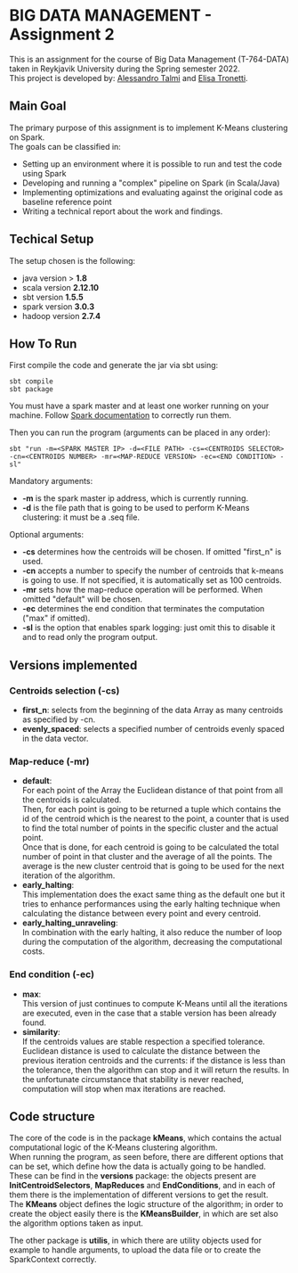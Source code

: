 # BIG DATA MANAGEMENT - Assignment 2
This is an assignment for the course of Big Data Management (T-764-DATA) taken in Reykjavik University during the Spring semester 2022.  
This project is developed by: [Alessandro Talmi](https://github.com/Tale152) and [Elisa Tronetti](https://github.com/ElisaTronetti).

## Main Goal

The primary purpose of this assignment is to implement K-Means clustering on Spark.  
The goals can be classified in:
- Setting up an environment where it is possible to run and test the code using Spark
- Developing and running a "complex" pipeline on Spark (in Scala/Java)
- Implementing optimizations and evaluating against the original code as baseline reference point
- Writing a technical report about the work and findings.

## Techical Setup

The setup chosen is the following:
- java version > **1.8**
- scala version **2.12.10**
- sbt version **1.5.5**
- spark version **3.0.3**
- hadoop version **2.7.4**


## How To Run

First compile the code and generate the jar via sbt using:  
```
sbt compile
sbt package
```

You must have a spark master and at least one worker running on your machine. Follow [Spark documentation](https://spark.apache.org/docs/3.0.3/spark-standalone.html#launching-spark-applications) to correctly run them.

Then you can run the program (arguments can be placed in any order):
```
sbt "run -m=<SPARK MASTER IP> -d=<FILE PATH> -cs=<CENTROIDS SELECTOR> -cn=<CENTROIDS NUMBER> -mr=<MAP-REDUCE VERSION> -ec=<END CONDITION> -sl"
```

Mandatory arguments:  
- **-m** is the spark master ip address, which is currently running. 
- **-d** is the file path that is going to be used to perform K-Means clustering: it must be a .seq file.

Optional arguments:  
- **-cs** determines how the centroids will be chosen. If omitted "first_n" is used.
- **-cn** accepts a number to specify the number of centroids that k-means is going to use. If not specified, it is automatically set as 100 centroids.
- **-mr** sets how the map-reduce operation will be performed. When omitted "default" will be chosen.
- **-ec** determines the end condition that terminates the computation ("max" if omitted).
- **-sl** is the option that enables spark logging: just omit this to disable it and to read only the program output.

## Versions implemented
### Centroids selection (-cs)
- **first_n**: selects from the beginning of the data Array as many centroids as specified by -cn.
- **evenly_spaced**: selects a specified number of centroids evenly spaced in the data vector.

### Map-reduce (-mr)
- **default**:<br />
For each point of the Array the Euclidean distance of that point from all the centroids is calculated.  
Then, for each point is going to be returned a tuple which contains the id of the centroid which is the nearest to the point, a counter that is used to find the total number of points in the specific cluster and the actual point.  
Once that is done, for each centroid is going to be calculated the total number of point in that cluster and the average of all the points. The average is the new cluster centroid that is going to be used for the next iteration of the algorithm.
- **early_halting**:<br />
This implementation does the exact same thing as the default one but it tries to enhance performances using the early halting technique when calculating the distance between every point and every centroid.
- **early_halting_unraveling**:<br />
In combination with the early halting, it also reduce the number of loop during the computation of the algorithm, decreasing the computational costs.
### End condition (-ec)
- **max**:<br />
This version of just continues to compute K-Means until all the iterations are executed, even in the case that a stable version has been already found.
- **similarity**:<br />
If the centroids values are stable respection a specified tolerance. Euclidean distance is used to calculate the distance between the previous iteration centroids and the currents: if the distance is less than the tolerance, then the algorithm can stop and it will return the results. In the unfortunate circumstance that stability is never reached, computation will stop when max iterations are reached.

## Code structure
The core of the code is in the package __kMeans__, which contains the actual computational logic of the K-Means clustering algorithm.  
When running the program, as seen before, there are different options that can be set, which define how the data is actually going to be handled. These can be find in the __versions__ package: the objects present are **InitCentroidSelectors**, **MapReduces** and **EndConditions**, and in each of them there is the implementation of different versions to get the result.  
The **KMeans** object defines the logic structure of the algorithm; in order to create the object easily there is the **KMeansBuilder**, in which are set also the algorithm options taken as input.  

The other package is __utilis__, in which there are utility objects used for example to handle arguments, to upload the data file or to create the SparkContext correctly.
